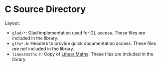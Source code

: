 # C Source Directory

Layout:

- `glad/*`: Glad implementation used for GL access. These files *are* included in the library.
- `glfw*.h`: Headers to provide quick documentation access. These files *are not* included in the library.
- `linearmaths.h`: Copy of [Linear Maths](https://github.com/datenwolf/linmath.h/blob/master/linmath.h). These files _are_ included in the library.